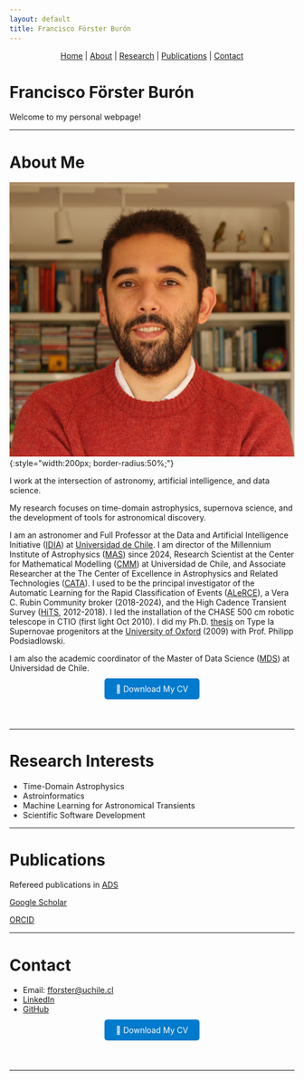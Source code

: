 ```yaml
---
layout: default
title: Francisco Förster Burón
---
```


<div style="text-align: center; margin-bottom: 20px;">
  <a href="#home">Home</a> | 
  <a href="#about-me">About</a> | 
  <a href="#research">Research</a> | 
  <a href="#publications">Publications</a> | 
  <a href="#contact">Contact</a>
</div>

# <a id="home"></a>  Francisco Förster Burón

Welcome to my personal webpage!  

---

# <a id="about-me"></a> About Me

![Francisco Förster](./assets/profile.jpg){:style="width:200px; border-radius:50%;"}

I work at the intersection of astronomy, artificial intelligence, and data science.

My research focuses on time-domain astrophysics, supernova science, and the development of tools for astronomical discovery.

I am an astronomer and Full Professor at the Data and Artificial Intelligence Initiative ([IDIA](https://idia.uchile.cl/)) at [Universidad de Chile](https://uchile.cl/). I am director of the Millennium Institute of Astrophysics ([MAS](https://astrofisicamas.cl/)) since 2024, Research Scientist at the Center for Mathematical Modelling ([CMM](https://www.cmm.uchile.cl/)) at Universidad de Chile, and Associate Researcher at the The Center of Excellence in Astrophysics and Related Technologies ([CATA](https://cata.cl/)). I used to be the principal investigator of the Automatic Learning for the Rapid Classification of Events ([ALeRCE](https://alerce.science/)), a Vera C. Rubin Community broker (2018-2024), and the High Cadence Transient Survey ([HiTS](https://alerce.science/high-cadence-transient-survey-hits/), 2012-2018). I led the installation of the CHASE 500 cm robotic telescope in CTIO (first light Oct 2010). I did my Ph.D. [thesis](https://solo.bodleian.ox.ac.uk/permalink/44OXF_INST/35n82s/alma990170111440107026) on Type Ia Supernovae progenitors at the [University of Oxford](https://www.ox.ac.uk/) (2009) with Prof. Philipp Podsiadlowski.

I am also the academic coordinator of the Master of Data Science ([MDS](https://mds.uchile.cl/)) at Universidad de Chile.


<div style="text-align: center; margin-top: 20px;">
  <a href="./assets/CV.pdf" download style="padding: 10px 20px; background-color: #007ACC; color: white; text-decoration: none; border-radius: 5px;">
    📄 Download My CV
  </a>
</div>

<br><br>

---

# <a id="research"></a> Research Interests

- Time-Domain Astrophysics
- Astroinformatics
- Machine Learning for Astronomical Transients
- Scientific Software Development

---


# <a id="publications"></a> Publications

Refereed publications in [ADS](https://ui.adsabs.harvard.edu/search/fq=%7B!type%3Daqp%20v%3D%24fq_database%7D&fq_database=(database%3Aastronomy%20OR%20database%3Aphysics)&q=author%3A%22forster%2C%20f%22%20collection%3Aastronomy%20property%3Arefereed&sort=date%20desc%2C%20bibcode%20desc&p_=0)

[Google Scholar](https://scholar.google.com/citations?user=ptRI8_sAAAAJ&hl=en)

[ORCID](https://orcid.org/my-orcid?orcid=0000-0003-3459-2270)

---

# <a id="contact"></a> Contact

- Email: [fforster@uchile.cl](mailto:fforster@uchile.cl)
- [LinkedIn](https://linkedin.com/in/yourprofile)
- [GitHub](https://github.com/fforster)


<div style="text-align: center; margin-top: 20px;">
  <a href="./assets/CV.pdf" download style="padding: 10px 20px; background-color: #007ACC; color: white; text-decoration: none; border-radius: 5px;">
    📄 Download My CV
  </a>
</div>

<br><br>

---